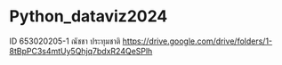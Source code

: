 # Python_dataviz2024
ID 653020205-1 ณัชชา ประทุมชาติ
https://drive.google.com/drive/folders/1-8tBpPC3s4mtUy5Qhjq7bdxR24QeSPlh
